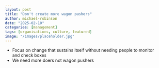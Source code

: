 ```yaml
---
layout: post
title: "Don't create more wagon pushers"
author: michael-robinson
date: "2025-02-10"
categories: [management]
tags: [organisations, culture, featured]
image: "/images/placeholder.jpg"
---
```


- Focus on change that sustains itself without needing people to monitor and check boxes
- We need more doers not wagon pushers

